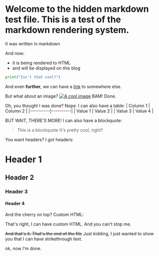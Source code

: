 # Welcome to the hidden markdown test file. This is a test of the markdown rendering system.
It was written in markdown

And now:
 - it is being rendered to HTML
 - and will be displayed on *this* blog

```python
print("Isn't that cool?")
```

And even **further**, we can have a [link](https://www.google.com) to somewhere else.

But what about an image?
[![A cool image](https://www.google.com/images/branding/googlelogo/1x/googlelogo_color_272x92dp.png)](https://www.google.com)
BAM! Done.

Oh, you thought I was done? Nope. I can also have a table:
| Column 1 | Column 2 |
|----------|----------|
| Value 1  | Value 2  |
| Value 3  | Value 4  |

BUT WAIT, THERE'S MORE! I can also have a blockquote:
> This is a blockquote
> It's pretty cool, right?

You want headers? I got headers:
# Header 1
## Header 2
### Header 3
#### Header 4

And the cherry on top? Custom HTML:
<x-counter></x-counter>

That's right, I can have custom HTML. And you can't stop me. 

~~And that's it. That's the end of the file~~
Just kidding, I just wanted to show you that I can have strikethrough text. 

ok, now I'm done. 
